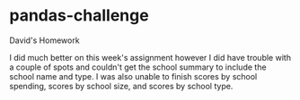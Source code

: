# pandas-challenge
David's Homework

I did much better on this week's assignment however I did have trouble with a couple of spots and couldn't get the school summary to include the school name and type. 
I was also unable to finish scores by school spending, scores by school size, and scores by school type.